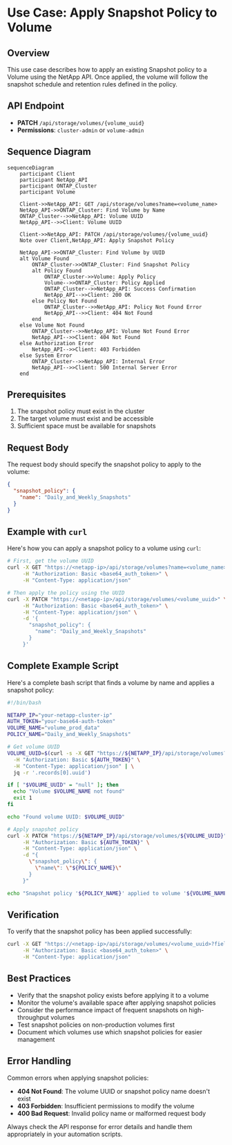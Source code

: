 # Use Case: Apply Snapshot Policy to Volume

## Overview

This use case describes how to apply an existing Snapshot policy to a Volume using the NetApp API. Once applied, the volume will follow the snapshot schedule and retention rules defined in the policy.

## API Endpoint

- **PATCH** `/api/storage/volumes/{volume_uuid}` 
- **Permissions**: `cluster-admin` or `volume-admin`

## Sequence Diagram

```mermaid
sequenceDiagram
    participant Client
    participant NetApp_API
    participant ONTAP_Cluster
    participant Volume

    Client->>NetApp_API: GET /api/storage/volumes?name=<volume_name>
    NetApp_API->>ONTAP_Cluster: Find Volume by Name
    ONTAP_Cluster-->>NetApp_API: Volume UUID
    NetApp_API-->>Client: Volume UUID

    Client->>NetApp_API: PATCH /api/storage/volumes/{volume_uuid}
    Note over Client,NetApp_API: Apply Snapshot Policy
    
    NetApp_API->>ONTAP_Cluster: Find Volume by UUID
    alt Volume Found
        ONTAP_Cluster->>ONTAP_Cluster: Find Snapshot Policy
        alt Policy Found
            ONTAP_Cluster->>Volume: Apply Policy
            Volume-->>ONTAP_Cluster: Policy Applied
            ONTAP_Cluster-->>NetApp_API: Success Confirmation
            NetApp_API-->>Client: 200 OK
        else Policy Not Found
            ONTAP_Cluster-->>NetApp_API: Policy Not Found Error
            NetApp_API-->>Client: 404 Not Found
        end
    else Volume Not Found
        ONTAP_Cluster-->>NetApp_API: Volume Not Found Error
        NetApp_API-->>Client: 404 Not Found
    else Authorization Error
        NetApp_API-->>Client: 403 Forbidden
    else System Error
        ONTAP_Cluster-->>NetApp_API: Internal Error
        NetApp_API-->>Client: 500 Internal Server Error
    end
```

## Prerequisites

1. The snapshot policy must exist in the cluster
2. The target volume must exist and be accessible
3. Sufficient space must be available for snapshots

## Request Body

The request body should specify the snapshot policy to apply to the volume:

```json
{
  "snapshot_policy": {
    "name": "Daily_and_Weekly_Snapshots"
  }
}
```

## Example with `curl`

Here's how you can apply a snapshot policy to a volume using `curl`:

```bash
# First, get the volume UUID
curl -X GET "https://<netapp-ip>/api/storage/volumes?name=<volume_name>" \
     -H "Authorization: Basic <base64_auth_token>" \
     -H "Content-Type: application/json"

# Then apply the policy using the UUID
curl -X PATCH "https://<netapp-ip>/api/storage/volumes/<volume_uuid>" \
     -H "Authorization: Basic <base64_auth_token>" \
     -H "Content-Type: application/json" \
     -d '{
       "snapshot_policy": {
         "name": "Daily_and_Weekly_Snapshots"
       }
     }'
```

## Complete Example Script

Here's a complete bash script that finds a volume by name and applies a snapshot policy:

```bash
#!/bin/bash

NETAPP_IP="your-netapp-cluster-ip"
AUTH_TOKEN="your-base64-auth-token"
VOLUME_NAME="volume_prod_data"
POLICY_NAME="Daily_and_Weekly_Snapshots"

# Get volume UUID
VOLUME_UUID=$(curl -s -X GET "https://${NETAPP_IP}/api/storage/volumes?name=${VOLUME_NAME}" \
  -H "Authorization: Basic ${AUTH_TOKEN}" \
  -H "Content-Type: application/json" | \
  jq -r '.records[0].uuid')

if [ "$VOLUME_UUID" = "null" ]; then
  echo "Volume $VOLUME_NAME not found"
  exit 1
fi

echo "Found volume UUID: $VOLUME_UUID"

# Apply snapshot policy
curl -X PATCH "https://${NETAPP_IP}/api/storage/volumes/${VOLUME_UUID}" \
     -H "Authorization: Basic ${AUTH_TOKEN}" \
     -H "Content-Type: application/json" \
     -d "{
       \"snapshot_policy\": {
         \"name\": \"${POLICY_NAME}\"
       }
     }"

echo "Snapshot policy '${POLICY_NAME}' applied to volume '${VOLUME_NAME}'"
```

## Verification

To verify that the snapshot policy has been applied successfully:

```bash
curl -X GET "https://<netapp-ip>/api/storage/volumes/<volume_uuid>?fields=snapshot_policy" \
     -H "Authorization: Basic <base64_auth_token>" \
     -H "Content-Type: application/json"
```

## Best Practices

- Verify that the snapshot policy exists before applying it to a volume
- Monitor the volume's available space after applying snapshot policies
- Consider the performance impact of frequent snapshots on high-throughput volumes
- Test snapshot policies on non-production volumes first
- Document which volumes use which snapshot policies for easier management

## Error Handling

Common errors when applying snapshot policies:

- **404 Not Found**: The volume UUID or snapshot policy name doesn't exist
- **403 Forbidden**: Insufficient permissions to modify the volume
- **400 Bad Request**: Invalid policy name or malformed request body

Always check the API response for error details and handle them appropriately in your automation scripts.
